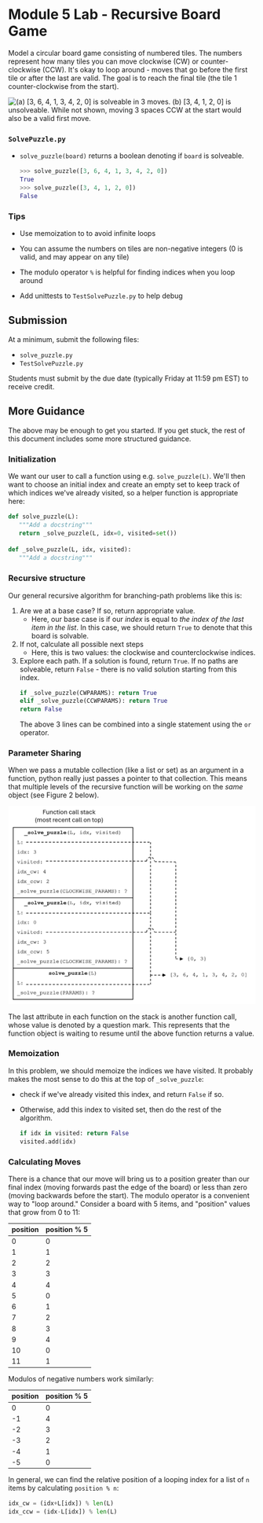 # Module 5 Lab - Recursive Board Game

Model a circular board game consisting of numbered tiles. The numbers represent how many tiles you can move clockwise (CW) or counter-clockwise (CCW). It's okay to loop around - moves that go before the first tile or after the last are valid. The goal is to reach the final tile (the tile 1 counter-clockwise from the start).

![(a) `[3, 6, 4, 1, 3, 4, 2, 0]` is solveable in 3 moves. (b) `[3, 4, 1, 2, 0]` is unsolveable. While not shown, moving 3 spaces CCW at the start would also be a valid first move.](./images/solveable_and_unsolveable_3x5.png)

### `SolvePuzzle.py`

* `solve_puzzle(board)` returns a boolean denoting if `board` is solveable.

   ```python
   >>> solve_puzzle([3, 6, 4, 1, 3, 4, 2, 0])
   True
   >>> solve_puzzle([3, 4, 1, 2, 0])
   False
   ```

### Tips

* Use memoization to to avoid infinite loops

* You can assume the numbers on tiles are non-negative integers (0 is valid, and may appear on any tile)

* The modulo operator `%` is helpful for finding indices when you loop around

* Add unittests to `TestSolvePuzzle.py` to help debug

## Submission

At a minimum, submit the following files:

* `solve_puzzle.py`
* `TestSolvePuzzle.py`

Students must submit by the due date (typically Friday at 11:59 pm EST) to receive credit.

## More Guidance

The above may be enough to get you started. If you get stuck, the rest of this document includes some more structured guidance.

### Initialization

We want our user to call a function using e.g. `solve_puzzle(L)`. We'll then want to choose an initial index and create an empty set to keep track of which indices we've already visited, so a helper function is appropriate here:

```python
def solve_puzzle(L):
   """Add a docstring"""
   return _solve_puzzle(L, idx=0, visited=set())

def _solve_puzzle(L, idx, visited):
   """Add a docstring"""
```

### Recursive structure

Our general recursive algorithm for branching-path problems like this is:

1) Are we at a base case? If so, return appropriate value.
   * Here, our base case is if our *index* is equal to *the index of the last item in the list*. In this case, we should return `True` to denote that this board is solvable.
2) If not, calculate all possible next steps
   * Here, this is two values: the clockwise and counterclockwise indices.
3) Explore each path. If a solution is found, return `True`. If no paths are solveable, return `False` - there is no valid solution starting from this index.
   ```python
   if _solve_puzzle(CWPARAMS): return True
   elif _solve_puzzle(CCWPARAMS): return True
   return False
   ```
   The above 3 lines can be combined into a single statement using the `or` operator.

### Parameter Sharing
When we pass a mutable collection (like a list or set) as an argument in a function, python really just passes a pointer to that collection. This means that multiple levels of the recursive function will be working on the *same* object (see Figure 2 below).

![The function call stack just before the third call to `_solve_puzzle()` with the example board shows how multiple functions share access to the same mutables. Adding an item to the set `visited` in one function is immediately reflected in all the others.](./images/solve_puzzle_function_stack.png)

The last attribute in each function on the stack is another function call, whose value is denoted by a question mark. This represents that the function object is waiting to resume until the above function returns a value.

### Memoization
In this problem, we should memoize the indices we have visited. It probably makes the most sense to do this at the top of `_solve_puzzle`:

* check if we've already visited this index, and return `False` if so.
* Otherwise, add this index to visited set, then do the rest of the algorithm.

   ```python
   if idx in visited: return False
   visited.add(idx)
   ```

### Calculating Moves

There is a chance that our move will bring us to a position greater than our final index (moving forwards past the edge of the board) or less than zero (moving backwards before the start). The modulo operator is a convenient way to "loop around." Consider a board with 5 items, and "position" values that grow from 0 to 11:

position | position % 5
---------|-------------
0|0
1|1
2|2
3|3
4|4
5|0
6|1
7|2
8|3
9|4
10|0
11|1

Modulos of negative numbers work similarly:

position | position % 5
---------|-------------
0|0
-1|4
-2|3
-3|2
-4|1
-5|0

In general, we can find the relative position of a looping index for a list of `n` items by calculating `position % n`:

```python
idx_cw = (idx+L[idx]) % len(L)
idx_ccw = (idx-L[idx]) % len(L)
```

